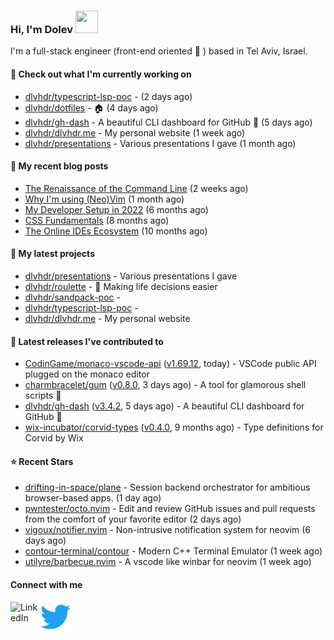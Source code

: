 ### Hi, I'm Dolev <img width="36px" height="36px" src="https://user-images.githubusercontent.com/1303154/88677602-1635ba80-d120-11ea-84d8-d263ba5fc3c0.gif" />

I'm a full-stack engineer (front-end oriented :rainbow: ) based in Tel Aviv, Israel.

#### 👷 Check out what I'm currently working on

- [dlvhdr/typescript-lsp-poc](https://github.com/dlvhdr/typescript-lsp-poc) -  (2 days ago)
- [dlvhdr/dotfiles](https://github.com/dlvhdr/dotfiles) - 🏠 (4 days ago)
- [dlvhdr/gh-dash](https://github.com/dlvhdr/gh-dash) - A beautiful CLI dashboard for GitHub 🚀  (5 days ago)
- [dlvhdr/dlvhdr.me](https://github.com/dlvhdr/dlvhdr.me) - My personal website (1 week ago)
- [dlvhdr/presentations](https://github.com/dlvhdr/presentations) - Various presentations I gave (1 month ago)

#### 📜 My recent blog posts

- [The Renaissance of the Command Line](https://dlvhdr.me/posts/the-renaissance-of-the-command-line) (2 weeks ago)
- [Why I&#39;m using (Neo)Vim](https://dlvhdr.me/posts/why-im-using-vim) (1 month ago)
- [My Developer Setup in 2022](https://dlvhdr.me/posts/dev-setup) (6 months ago)
- [CSS Fundamentals](https://dlvhdr.me/posts/css-fundamentals) (8 months ago)
- [The Online IDEs Ecosystem](https://dlvhdr.me/posts/online-ides-ecosystem) (10 months ago)

#### 🌱 My latest projects

- [dlvhdr/presentations](https://github.com/dlvhdr/presentations) - Various presentations I gave
- [dlvhdr/roulette](https://github.com/dlvhdr/roulette) - :slot_machine: Making life decisions easier
- [dlvhdr/sandpack-poc](https://github.com/dlvhdr/sandpack-poc) - 
- [dlvhdr/typescript-lsp-poc](https://github.com/dlvhdr/typescript-lsp-poc) - 
- [dlvhdr/dlvhdr.me](https://github.com/dlvhdr/dlvhdr.me) - My personal website

#### 🔭 Latest releases I've contributed to

- [CodinGame/monaco-vscode-api](https://github.com/CodinGame/monaco-vscode-api) ([v1.69.12](https://github.com/CodinGame/monaco-vscode-api/releases/tag/v1.69.12), today) - VSCode public API plugged on the monaco editor
- [charmbracelet/gum](https://github.com/charmbracelet/gum) ([v0.8.0](https://github.com/charmbracelet/gum/releases/tag/v0.8.0), 3 days ago) - A tool for glamorous shell scripts 🎀
- [dlvhdr/gh-dash](https://github.com/dlvhdr/gh-dash) ([v3.4.2](https://github.com/dlvhdr/gh-dash/releases/tag/v3.4.2), 5 days ago) - A beautiful CLI dashboard for GitHub 🚀 
- [wix-incubator/corvid-types](https://github.com/wix-incubator/corvid-types) ([v0.4.0](https://github.com/wix-incubator/corvid-types/releases/tag/v0.4.0), 9 months ago) - Type definitions for Corvid by Wix

#### ⭐ Recent Stars

- [drifting-in-space/plane](https://github.com/drifting-in-space/plane) - Session backend orchestrator for ambitious browser-based apps. (1 day ago)
- [pwntester/octo.nvim](https://github.com/pwntester/octo.nvim) - Edit and review GitHub issues and pull requests from the comfort of your favorite editor (2 days ago)
- [vigoux/notifier.nvim](https://github.com/vigoux/notifier.nvim) - Non-intrusive notification system for neovim (6 days ago)
- [contour-terminal/contour](https://github.com/contour-terminal/contour) - Modern C&#43;&#43; Terminal Emulator (1 week ago)
- [utilyre/barbecue.nvim](https://github.com/utilyre/barbecue.nvim) - A vscode like winbar for neovim (1 week ago)

#### Connect with me

[<img align="left" alt="LinkedIn" width="48px" src="https://camo.githubusercontent.com/c8a9c5b414cd812ad6a97a46c29af67239ddaeae08c41724ff7d945fb4c047e5/68747470733a2f2f6564656e742e6769746875622e696f2f537570657254696e7949636f6e732f696d616765732f7376672f6c696e6b6564696e2e737667" />][linkedin]

[<img align="left" alt="Twitter" width="48px" src="icons/twitter.svg" />][twitter]

[linkedin]: https://www.linkedin.com/in/dolev-hadar/
[twitter]: https://twitter.com/elys1um

